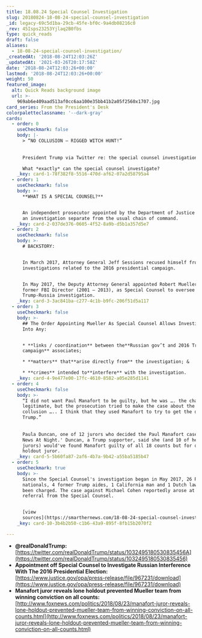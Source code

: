 ```yaml
---
title: 18.08.24 Special Counsel Investigation
slug: 20180824-18-08-24-special-counsel-investigation
_id: legacy-69c5d1ba-29cb-45fe-bf0c-9a4db08216c0
_rev: 45Isps23253Yjlaq2B0fbs
type: quick_reads
draft: false
aliases:
  - 18-08-24-special-counsel-investigation/
_createdAt: '2018-08-24T12:03:26Z'
_updatedAt: '2021-03-26T20:17:58Z'
date: '2018-08-24T12:03:26+00:00'
lastmod: '2018-08-24T12:03:26+00:00'
weight: 50
featured_image:
  alt: Quick Reads background image
  url: >-
    969ab6e409aad513af0cc6aa100e35bb41b2a05f2560x1707.jpg
card_series: From the President's Desk
colorpaletteclassname: '--dark-gray'
cards:
  - order: 0
    useCheckmark: false
    body: |-
      > “NO COLLUSION – RIGGED WITCH HUNT!”  
        
        
      President Trump via Twitter re: the special counsel investigation.

      What *exactly* can the special counsel investigate?
    _key: card-1-78f382f8-5516-470d-af62-07a2d58795a4
  - order: 1
    useCheckmark: false
    body: >-
      **WHAT IS A SPECIAL COUNSEL?**


      An independent prosecutor appointed by the Department of Justice to lead
      an investigation separate from the usual chain of command.
    _key: card-2-037de376-0605-4f52-8a9b-d5b1a357d5e7
  - order: 2
    useCheckmark: false
    body: >-
      # BACKSTORY:


      In March 2017, Attorney General Jeff Sessions recused himself from
      investigations related to the 2016 presidential campaign.


      In May 2017, the Deputy Attorney General appointed Robert Mueller, the
      former FBI Director (2001 – 2013), as Special Counsel to oversee the
      Trump-Russia investigation.
    _key: card-3-3ac841ba-c277-4c1b-b9fc-206f51d5a117
  - order: 3
    useCheckmark: false
    body: >-
      ## The Order Appointing Mueller As Special Counsel Allows Investigation
      Into Any:


      * **links / coordination** between the**Russian gov’t and 2016 Trump
      campaign** associates;

      * **matters** that**arise directly from** the investigation; &

      * **crimes** intended to**interfere** with the investigation.
    _key: card-4-9e477e00-17fc-4610-8582-a05e285d1141
  - order: 4
    useCheckmark: false
    body: >-
      “I did not want Paul Manafort to be guilty, but he was …. the charges were
      legitimate, but the prosecution tried to make the case about the Russian
      collusion ….. I think that they used Manafort to try to get the dirt on
      Trump.”  
        
        
      Paula Duncan, one of 12 jurors who decided the Paul Manafort case, to 'Fox
      News At Night.' Duncan, a Trump supporter, said she (and 10 of her fellow
      jurors) would've found Manafort guilty of all 18 counts but for one
      holdout juror.
    _key: card-5-5b60fa87-2af6-4b7a-9b42-a55ba5185b47
  - order: 5
    useCheckmark: true
    body: >-
      Since the Special Counsel's investigation began in May 2017, 26 Russian
      nationals, 4 former Trump aides, 1 California man and 1 Dutch lawyer have
      been charged. The case against Michael Cohen reportedly arose at of a
      referral from the Special Counsel.


      [view
      sources](https://smarthernews.com/18-08-24-special-counsel-investigation/)
    _key: card-10-3b4b2b50-c1b6-43a9-895f-8fb15b2070f2

---
```

* **@realDonaldTrump:**  
[https://twitter.com/realDonaldTrump/status/1032495180530835456A](https://twitter.com/realDonaldTrump/status/1032495180530835456)
* **Appointment off Special Counsel to Investigate Russian Interference With The 2016 Presidential Election:**  
[https://www.justice.gov/opa/press-release/file/967231/download](https://www.justice.gov/opa/press-release/file/967231/download)
* **Manafort juror reveals lone holdout prevented Mueller team from winning conviction on all counts:**  
[http://www.foxnews.com/politics/2018/08/23/manafort-juror-reveals-lone-holdout-prevented-mueller-team-from-winning-conviction-on-all-counts.html](http://www.foxnews.com/politics/2018/08/23/manafort-juror-reveals-lone-holdout-prevented-mueller-team-from-winning-conviction-on-all-counts.html)